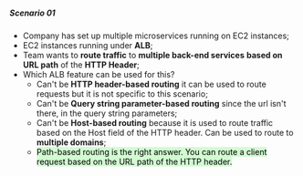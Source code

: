 ##### Scenario 01
- Company has set up multiple microservices running on EC2 instances;
- EC2 instances running under **ALB**;
- Team wants to **route traffic** to **multiple back-end services** **based on URL path** of the **HTTP Header**;
- Which ALB feature can be used for this?
	- Can't be **HTTP header-based routing** it can be used to route requests but it is not specific to this scenario;
	- Can't be **Query string parameter-based routing** since the url isn't there, in the query string parameters;
	- Can't be **Host-based routing** because it is used to route traffic based on the Host field of the HTTP header. Can be used to route to **multiple domains**;
	- <mark style="background: #BBFABBA6;">Path-based routing is the right answer. You can route a client request based on the URL path of the HTTP header.</mark>

